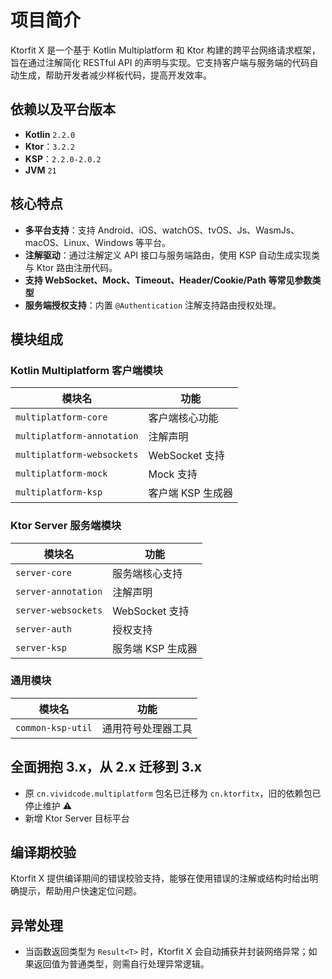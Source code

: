 # 项目简介

Ktorfit X 是一个基于 Kotlin Multiplatform 和 Ktor 构建的跨平台网络请求框架，旨在通过注解简化 RESTful API 的声明与实现。它支持客户端与服务端的代码自动生成，帮助开发者减少样板代码，提高开发效率。

## 依赖以及平台版本

- **Kotlin** `2.2.0`
- **Ktor**：`3.2.2`
- **KSP**：`2.2.0-2.0.2`
- **JVM** `21`

## 核心特点

- **多平台支持**：支持 Android、iOS、watchOS、tvOS、Js、WasmJs、 macOS、Linux、Windows 等平台。
- **注解驱动**：通过注解定义 API 接口与服务端路由，使用 KSP 自动生成实现类与 Ktor 路由注册代码。
- **支持 WebSocket、Mock、Timeout、Header/Cookie/Path 等常见参数类型**
- **服务端授权支持**：内置 `@Authentication` 注解支持路由授权处理。

## 模块组成

### Kotlin Multiplatform 客户端模块

| 模块名                        | 功能           |
|----------------------------|--------------|
| `multiplatform-core`       | 客户端核心功能      |
| `multiplatform-annotation` | 注解声明         |
| `multiplatform-websockets` | WebSocket 支持 |
| `multiplatform-mock`       | Mock 支持      |
| `multiplatform-ksp`        | 客户端 KSP 生成器  |

### Ktor Server 服务端模块

| 模块名                 | 功能           |
|---------------------|--------------|
| `server-core`       | 服务端核心支持      |
| `server-annotation` | 注解声明         |
| `server-websockets` | WebSocket 支持 |
| `server-auth`       | 授权支持         |
| `server-ksp`        | 服务端 KSP 生成器  |

### 通用模块

| 模块名               | 功能        |
|-------------------|-----------|
| `common-ksp-util` | 通用符号处理器工具 |

## 全面拥抱 3.x，从 2.x 迁移到 3.x

- 原 `cn.vividcode.multiplatform` 包名已迁移为 `cn.ktorfitx`，旧的依赖包已停止维护 ⚠️
- 新增 Ktor Server 目标平台

## 编译期校验

Ktorfit X 提供编译期间的错误校验支持，能够在使用错误的注解或结构时给出明确提示，帮助用户快速定位问题。

## 异常处理

- 当函数返回类型为 `Result<T>` 时，Ktorfit X 会自动捕获并封装网络异常；如果返回值为普通类型，则需自行处理异常逻辑。